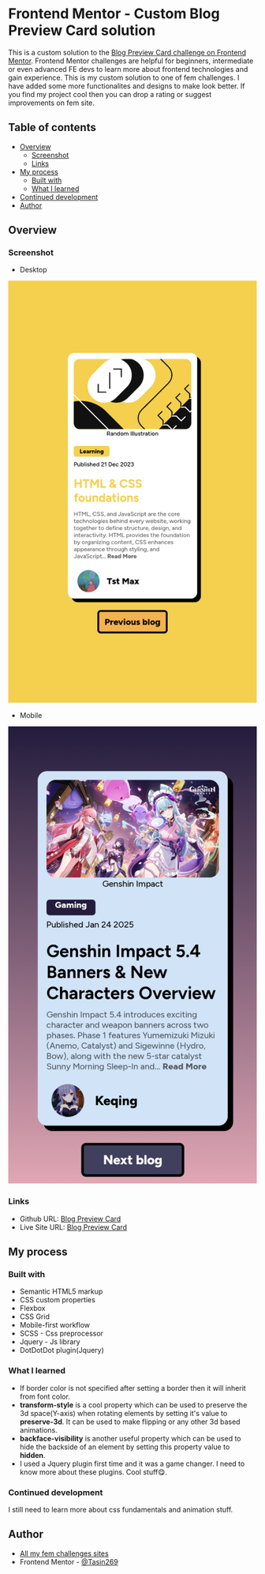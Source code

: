 # Frontend Mentor - Custom Blog Preview Card solution

This is a custom solution to the [Blog Preview Card challenge on Frontend Mentor](https://www.frontendmentor.io/challenges/blog-preview-card-ckPaj01IcS). Frontend Mentor challenges are helpful for beginners, intermediate or even advanced FE devs to learn more about frontend technologies and gain experience. This is my custom solution to one of fem challenges. I have added some more functionalites and designs to make look better. If you find my project cool then you can drop a rating or suggest improvements on fem site.

## Table of contents

- [Overview](#overview)
  - [Screenshot](#screenshot)
  - [Links](#links)
- [My process](#my-process)
  - [Built with](#built-with)
  - [What I learned](#what-i-learned)
- [Continued development](#continued-development)
- [Author](#author)

## Overview

### Screenshot

  - Desktop

![](./screenshots/desktop.png)

  - Mobile

![](./screenshots/mobile.jpg)

### Links

- Github URL: [Blog Preview Card](https://github.com/Tasin269/frontendmentor/tree/master/blog-preview-card-main)
- Live Site URL: [Blog Preview Card](https://tasin269.github.io/frontendmentor/blog-preview-card-main/)

## My process

### Built with

- Semantic HTML5 markup
- CSS custom properties
- Flexbox
- CSS Grid
- Mobile-first workflow
- SCSS - Css preprocessor
- Jquery - Js library
- DotDotDot plugin(Jquery)

### What I learned

- If border color is not specified after setting a border then it will inherit from font color.
- **transform-style** is a cool property which can be used to preserve the 3d space(Y-axis) when rotating elements by setting it's value to **preserve-3d**. It can be used to make flipping or any other 3d based animations.
- **backface-visibility** is another useful property which can be used to hide the backside of an element by setting this property value to **hidden**.
- I used a Jquery plugin first time and it was a game changer. I need to know more about these plugins. Cool stuff😋.

### Continued development

I still need to learn more about css fundamentals and animation stuff.

## Author

- [All my fem challenges sites](https://tasin269.github.io/frontendmentor/)
- Frontend Mentor - [@Tasin269](https://www.frontendmentor.io/profile/Tasin269)
